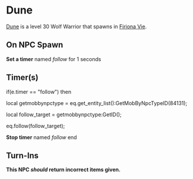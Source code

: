 # Dune



[Dune](/npc/84270) is a level 30 Wolf Warrior that spawns in [Firiona Vie](/zone/84).



## On NPC Spawn

**Set a timer** named *follow* for 1 seconds


## Timer(s)

if(e.timer == "follow") then


local getmobbynpctype = eq.get_entity_list():GetMobByNpcTypeID(84131);


local follow_target = getmobbynpctype:GetID();


eq.follow(follow_target);


**Stop timer** named *follow*
end



## Turn-Ins



**This NPC *should* return incorrect items given.**





